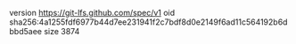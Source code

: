 version https://git-lfs.github.com/spec/v1
oid sha256:4a1255fdf6977b44d7ee231941f2c7bdf8d0e2149f6ad11c564192b6dbbd5aee
size 3874
